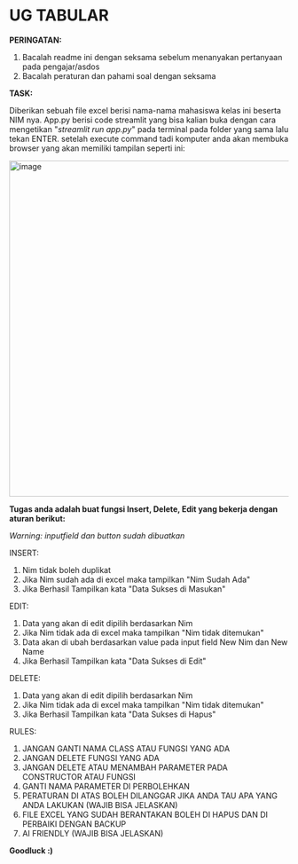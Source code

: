 # UG TABULAR

**PERINGATAN:**
1. Bacalah readme ini dengan seksama sebelum menanyakan pertanyaan pada pengajar/asdos
2. Bacalah peraturan dan pahami soal dengan seksama

**TASK:**

Diberikan sebuah file excel berisi nama-nama mahasiswa kelas ini beserta NIM nya. App.py berisi code streamlit yang bisa kalian buka dengan cara mengetikan "*streamlit run app.py*" pada terminal pada folder yang sama lalu tekan ENTER. setelah execute command tadi komputer anda akan membuka browser yang akan memiliki tampilan seperti ini:

<img width="609" height="606" alt="image" src="https://github.com/user-attachments/assets/ac6a1383-dff3-443f-b6f6-1246509c1257" />


**Tugas anda adalah buat fungsi Insert, Delete, Edit yang bekerja dengan aturan berikut:**

*Warning: inputfield dan button sudah dibuatkan*

INSERT:
1. Nim tidak boleh duplikat
2. Jika Nim sudah ada di excel maka tampilkan "Nim Sudah Ada"
3. Jika Berhasil Tampilkan kata "Data Sukses di Masukan"

EDIT:
1. Data yang akan di edit dipilih berdasarkan Nim
2. Jika Nim tidak ada di excel maka tampilkan "Nim tidak ditemukan"
3. Data akan di ubah berdasarkan value pada input field New Nim dan New Name
4. Jika Berhasil Tampilkan kata "Data Sukses di Edit"


DELETE:
1. Data yang akan di edit dipilih berdasarkan Nim
2. Jika Nim tidak ada di excel maka tampilkan "Nim tidak ditemukan"
3. Jika Berhasil Tampilkan kata "Data Sukses di Hapus"

RULES:
1. JANGAN GANTI NAMA CLASS ATAU FUNGSI YANG ADA
2. JANGAN DELETE FUNGSI YANG ADA
3. JANGAN DELETE ATAU MENAMBAH PARAMETER PADA CONSTRUCTOR ATAU FUNGSI
4. GANTI NAMA PARAMETER DI PERBOLEHKAN
5. PERATURAN DI ATAS BOLEH DILANGGAR JIKA ANDA TAU APA YANG ANDA LAKUKAN (WAJIB BISA JELASKAN)
6. FILE EXCEL YANG SUDAH BERANTAKAN BOLEH DI HAPUS DAN DI PERBAIKI DENGAN BACKUP 
7. AI FRIENDLY (WAJIB BISA JELASKAN)

**Goodluck :)**
